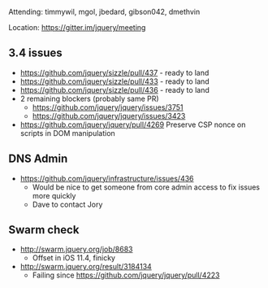Attending: timmywil, mgol, jbedard, gibson042, dmethvin

Location: https://gitter.im/jquery/meeting

## 3.4 issues 
* https://github.com/jquery/sizzle/pull/437 - ready to land
* https://github.com/jquery/sizzle/pull/433 - ready to land
* https://github.com/jquery/sizzle/pull/436 - ready to land
* 2 remaining blockers (probably same PR)
  - https://github.com/jquery/jquery/issues/3751
  - https://github.com/jquery/jquery/issues/3423
* https://github.com/jquery/jquery/pull/4269 Preserve CSP nonce on scripts in DOM manipulation

## DNS Admin
* https://github.com/jquery/infrastructure/issues/436
  - Would be nice to get someone from core admin access to fix issues more quickly
  - Dave to contact Jory

## Swarm check
* http://swarm.jquery.org/job/8683 
  - Offset in iOS 11.4, finicky
* http://swarm.jquery.org/result/3184134
  - Failing since https://github.com/jquery/jquery/pull/4223 
